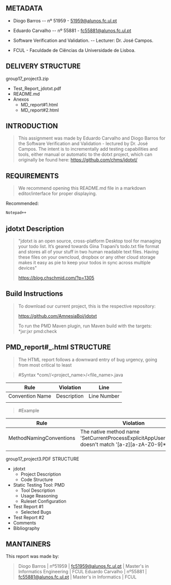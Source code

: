## METADATA

- Diogo Barros
	-- nº 51959
		- 51959@alunos.fc.ul.pt

- Eduardo Carvalho
	-- nº 55881
	    - fc55881@alunos.fc.ul.pt

- Software Verification and Validation.
	-- Lecturer: Dr. José Campos.

- FCUL - Faculdade de Ciências da Universidade de Lisboa.

DELIVERY STRUCTURE
---------------
group17_project3.zip
- Test_Report_jdotxt.pdf
- README.md
- Anexos
    - MD_report#1.html
	- MD_report#2.html

INTRODUCTION
---------------

> This assignment was made by Eduardo Carvalho and Diogo Barros for 
> the Software Verification and Validation - lectured by Dr. José Campos.
> The intent is to incrementally add testing capabilities and tools, either 
> manual or automatic to the dotxt project, which can originally be found here:
> https://github.com/chms/jdotxt/

REQUIREMENTS
---------------
> We recommend opening this README.md file in a markdown editor/interface for proper displaying.

Recommended:
```sh 
Notepad++
```

jdotxt Description
---------------
> "jdotxt is an open source, cross-platform Desktop tool for managing your todo list. 
> It’s geared towards Gina Trapani’s todo.txt file format and stores all of your stuff in two human readable text files. 
> Having these files on your owncloud, dropbox or any other cloud storage makes it easy as pie to keep your todos in sync across multiple devices"
>
> https://blog.chschmid.com/?p=1305

Build Instructions
---------------
> To download our current project, this is the respective repository:
>
> https://github.com/AmnesiaBoi/jdotxt
>
> To run the PMD Maven plugin, run Maven build with the targets: *jxr:jxr pmd:check

PMD_report#_.html STRUCTURE
---------------
> The HTML report follows a downward entry of bug urgency, going from most critical to least

> #Syntax
> *com/<user>/<project_name>/<file_name>.java

| Rule            | Violation   | Line        |
|-----------------|-------------|-------------|
| Convention Name | Description | Line Number |
|                 |             |             |

> #Example

| Rule                    | Violation                                                                                          | Line |
|-------------------------|----------------------------------------------------------------------------------------------------|------|
| MethodNamingConventions | The native method name 'SetCurrentProcessExplicitAppUserModelID' doesn't match '[a-z][a-zA-Z0-9]*' | 52   |
|                         |                                                                                                    |      |

group17_project3.PDF STRUCTURE
- jdotxt
    - Project Description
    - Code Structure
- Static Testing Tool: PMD
    - Tool Description
    - Usage Reasoning
    - Ruleset Configuration
- Test Report #1
    - Selected Bugs
- Test Report #2
- Comments
- Bibliography

MANTAINERS
---------------

This report was made by:
> Diogo Barros | nº51959 | fc51959@alunos.fc.ul.pt | Master's in Informatics Engineering | FCUL
> Eduardo Carvalho | nº55881 | fc55881@alunos.fc.ul.pt | Master's in Informatics | FCUL